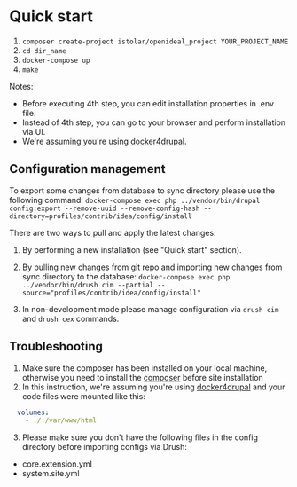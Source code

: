 # Quick start

1. `composer create-project istolar/openideal_project YOUR_PROJECT_NAME`
2. `cd dir_name`
3. `docker-compose up`
4. `make`

Notes:
 * Before executing 4th step, you can edit installation properties in .env file.
 * Instead of 4th step, you can go to your browser and perform installation via UI.
 * We're assuming you're using [docker4drupal](https://github.com/wodby/docker4drupal).

## Configuration management
To export some changes from database to sync directory please use the following command:
`docker-compose exec php ../vendor/bin/drupal config:export --remove-uuid --remove-config-hash --directory=profiles/contrib/idea/config/install`

There are two ways to pull and apply the latest changes:

1. By performing a new installation (see "Quick start" section).

2. By pulling new changes from git repo and importing new changes from sync directory to the database:
`docker-compose exec php ../vendor/bin/drush cim --partial --source="profiles/contrib/idea/config/install"`

3. In non-development mode please manage configuration via `drush cim` and `drush cex` commands.

## Troubleshooting
1. Make sure the composer has been installed on your local machine, otherwise you need to install
the [composer](https://getcomposer.org/) before site installation
2. In this instruction, we're assuming you're using [docker4drupal](https://github.com/wodby/docker4drupal) and your
code files were mounted like this:
```yaml
  volumes:
    - ./:/var/www/html
```
3. Please make sure you don't have the following files in the config directory before importing configs via Drush:
 * core.extension.yml
 * system.site.yml
